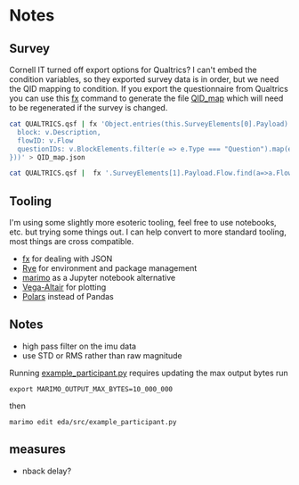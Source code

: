 # Notes

## Survey
Cornell IT turned off export options for Qualtrics? I can't embed the condition variables, so they exported survey data is in order, but we need the QID mapping to condition.
If you export the questionnaire from Qualtrics you can use this [fx](https://fx.wtf/) command to generate the file [QID_map](./src/Data/QID_map.json) which will need to be regenerated if the survey is changed.

```bash
cat QUALTRICS.qsf | fx 'Object.entries(this.SurveyElements[0].Payload).map(([k,v])=>({
  block: v.Description,
  flowID: v.Flow
  questionIDs: v.BlockElements.filter(e => e.Type === "Question").map(e => e.QuestionID)
}))' > QID_map.json
```

```bash
cat QUALTRICS.qsf |  fx '.SurveyElements[1].Payload.Flow.find(a=>a.FlowID=="FL_65").Flow.map(({FlowID, Description})=>({FlowID, Description}))' > FlowMap.json
```

## Tooling

I'm using some slightly more esoteric tooling, feel free to use notebooks, etc. but trying some things out. I can help convert to more standard tooling, most things are cross compatible.

- [fx](https://fx.wtf/) for dealing with JSON
- [Rye](https://rye.astral.sh/) for environment and package management
- [marimo](https://marimo.io/) as a Jupyter notebook alternative
- [Vega-Altair](https://altair-viz.github.io/) for plotting
- [Polars](https://pola.rs/) instead of Pandas

## Notes
- high pass filter on the imu data
- use STD or RMS rather than raw magnitude

Running [example_participant.py](./src/example_participant.py) requires updating the max output bytes run 

`export MARIMO_OUTPUT_MAX_BYTES=10_000_000`

then 

`marimo edit eda/src/example_participant.py`


## measures
- nback delay?
